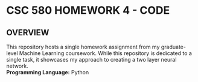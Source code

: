 # CSC 580 HOMEWORK 4 - CODE

## **OVERVIEW** <br>
This repository hosts a single homework assignment from my graduate-level Machine Learning coursework. While this repository is dedicated to a single task, it showcases my approach to creating a two layer neural network.
<br>
**Programming Language:** Python
